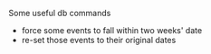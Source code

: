 Some useful db commands
- force some events to fall within two weeks' date
- re-set those events to their original dates
